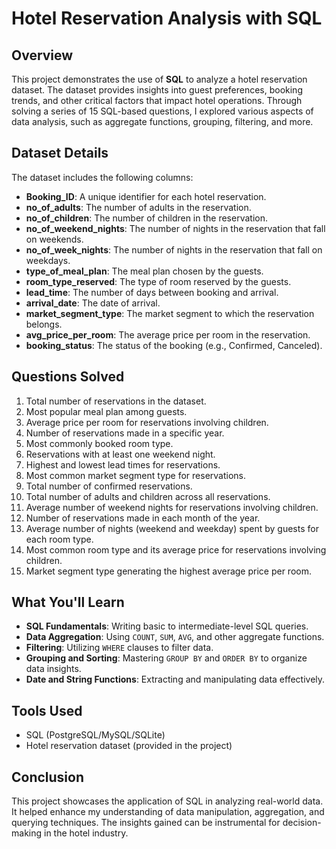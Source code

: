 # Hotel Reservation Analysis with SQL

## Overview

This project demonstrates the use of **SQL** to analyze a hotel reservation dataset. The dataset provides insights into guest preferences, booking trends, and other critical factors that impact hotel operations. Through solving a series of 15 SQL-based questions, I explored various aspects of data analysis, such as aggregate functions, grouping, filtering, and more.

## Dataset Details

The dataset includes the following columns:

- **Booking_ID**: A unique identifier for each hotel reservation.
- **no_of_adults**: The number of adults in the reservation.
- **no_of_children**: The number of children in the reservation.
- **no_of_weekend_nights**: The number of nights in the reservation that fall on weekends.
- **no_of_week_nights**: The number of nights in the reservation that fall on weekdays.
- **type_of_meal_plan**: The meal plan chosen by the guests.
- **room_type_reserved**: The type of room reserved by the guests.
- **lead_time**: The number of days between booking and arrival.
- **arrival_date**: The date of arrival.
- **market_segment_type**: The market segment to which the reservation belongs.
- **avg_price_per_room**: The average price per room in the reservation.
- **booking_status**: The status of the booking (e.g., Confirmed, Canceled).

## Questions Solved

1. Total number of reservations in the dataset.
2. Most popular meal plan among guests.
3. Average price per room for reservations involving children.
4. Number of reservations made in a specific year.
5. Most commonly booked room type.
6. Reservations with at least one weekend night.
7. Highest and lowest lead times for reservations.
8. Most common market segment type for reservations.
9. Total number of confirmed reservations.
10. Total number of adults and children across all reservations.
11. Average number of weekend nights for reservations involving children.
12. Number of reservations made in each month of the year.
13. Average number of nights (weekend and weekday) spent by guests for each room type.
14. Most common room type and its average price for reservations involving children.
15. Market segment type generating the highest average price per room.

## What You'll Learn

- **SQL Fundamentals**: Writing basic to intermediate-level SQL queries.
- **Data Aggregation**: Using `COUNT`, `SUM`, `AVG`, and other aggregate functions.
- **Filtering**: Utilizing `WHERE` clauses to filter data.
- **Grouping and Sorting**: Mastering `GROUP BY` and `ORDER BY` to organize data insights.
- **Date and String Functions**: Extracting and manipulating data effectively.

## Tools Used

- SQL (PostgreSQL/MySQL/SQLite)
- Hotel reservation dataset (provided in the project)

## Conclusion

This project showcases the application of SQL in analyzing real-world data. It helped enhance my understanding of data manipulation, aggregation, and querying techniques. The insights gained can be instrumental for decision-making in the hotel industry.
